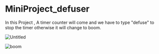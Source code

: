 # MiniProject_defuser
In this Project , A timer counter will come and we have to type "defuse" to stop the timer otherwise it will change to boom.

![Untitled](https://user-images.githubusercontent.com/48233777/231171088-33439f1c-5551-4a0f-adbe-e2c5ae98492a.png)


![boom](https://user-images.githubusercontent.com/48233777/231172097-882aa483-7e1f-4afc-911e-8aceaa0994cb.png)
